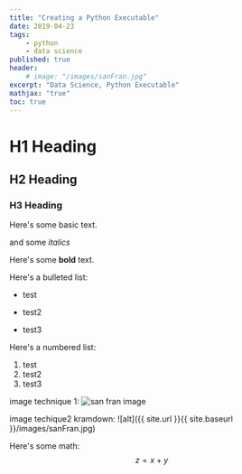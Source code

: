 ```yaml
---
title: "Creating a Python Executable"
date: 2019-04-23
tags:
    - python
    - data science
published: true
header:
    # image: "/images/sanFran.jpg"
excerpt: "Data Science, Python Executable"
mathjax: "true"
toc: true
---
```


# H1 Heading
## H2 Heading
### H3 Heading

Here's some basic text.

and some *italics*

Here's some **bold** text.

Here's a bulleted list:
* test
+ test2
- test3

Here's a numbered list:
1. test
2. test2
3. test3

image technique 1:
<img src="{{ site.url }}{{ site.baseurl }}/images/sanFran.jpg" alt="san fran image">

image techique2 kramdown:
![alt]({{ site.url }}{{ site.baseurl }}/images/sanFran.jpg)

Here's some math:
$$z=x+y$$
